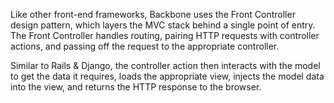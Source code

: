 <!-- ---title: Backbone.js MVC Architecture -->

Like other front-end frameworks, Backbone uses the Front Controller design pattern, which layers the MVC stack behind a single point of entry. The Front Controller handles routing, pairing HTTP requests with controller actions, and passing off the request to the appropriate controller.

Similar to Rails & Django, the controller action then interacts with the model to get the data it requires, loads the appropriate view, injects the model data into the view, and returns the HTTP response to the browser. 
